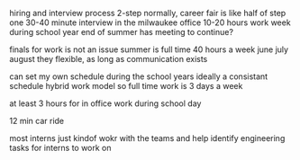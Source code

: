 hiring and interview process
2-step normally,
career fair is like half of step one
30-40 minute interview in the milwaukee office
10-20 hours work week during school year
end of summer has meeting to continue?

finals for work is not an issue
summer is full time 40 hours a week june july august
they flexible, as long as communication exists

can set my own schedule during the school years
ideally a consistant schedule
hybrid work model so full time work is 3 days a week

at least 3 hours for in office work during school day

12 min car ride

most interns just kindof wokr with the teams and help identify engineering tasks for interns to work on